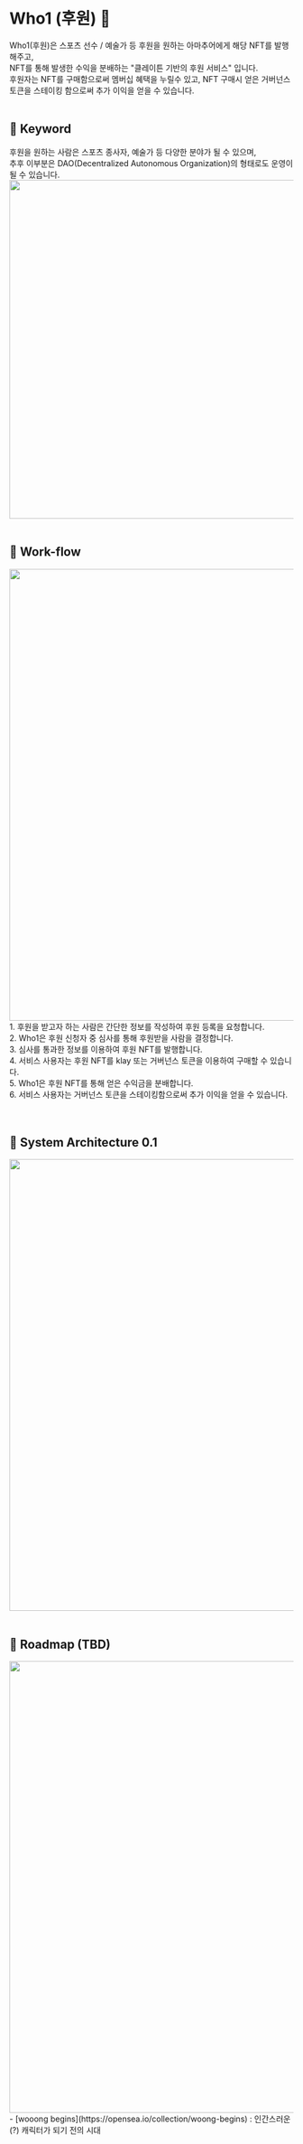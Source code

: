 # Who1 (후원) 🎉
Who1(후원)은 스포츠 선수 / 예술가 등 후원을 원하는 아마추어에게 해당 NFT를 발행해주고,<br>
NFT를 통해 발생한 수익을 분배하는 "클레이튼 기반의 후원 서비스" 입니다.<br>
후원자는 NFT를 구매함으로써 멤버십 혜택을 누릴수 있고, NFT 구매시 얻은 거버넌스 토큰을 스테이킹 함으로써 추가 이익을 얻을 수 있습니다.<br><br>

## 🧐 Keyword
후원을 원하는 사람은 스포츠 종사자, 예술가 등 다양한 분야가 될 수 있으며, <br>
추후 이부분은 DAO(Decentralized Autonomous Organization)의 형태로도 운영이 될 수 있습니다.<br>
<img src="https://user-images.githubusercontent.com/304667/155274180-1489f242-a645-4b00-b485-15aa5aa68237.png" width=600px>
<br><br>

## 👐 Work-flow
<img src="https://user-images.githubusercontent.com/304667/155274966-0ca30b36-69cf-42f3-ab4f-6a410f2bd85b.png" width=800px>
1. 후원을 받고자 하는 사람은 간단한 정보를 작성하여 후원 등록을 요청합니다.<br>
2. Who1은 후원 신청자 중 심사를 통해 후원받을 사람을 결정합니다.<br>
3. 심사를 통과한 정보를 이용하여 후원 NFT를 발행합니다.<br>
4. 서비스 사용자는 후원 NFT를 klay 또는 거버넌스 토큰을 이용하여 구매할 수 있습니다.<br>
5. Who1은 후원 NFT를 통해 얻은 수익금을 분배합니다.<br>
6. 서비스 사용자는 거버넌스 토큰을 스테이킹함으로써 추가 이익을 얻을 수 있습니다.<br>
<br><br>

## 🤫 System Architecture 0.1
<img src="https://user-images.githubusercontent.com/304667/155275166-cc569876-6ef6-482f-b8a8-1bcfd1301c7c.png" width=800px>
<br><br>

## 🙏 Roadmap (TBD)
<img src="https://user-images.githubusercontent.com/304667/155278951-75d7a7aa-e7d1-4b54-9b34-b44b627e6976.png" width=800px />
- [wooong begins](https://opensea.io/collection/woong-begins) : 인간스러운(?) 캐릭터가 되기 전의 시대


